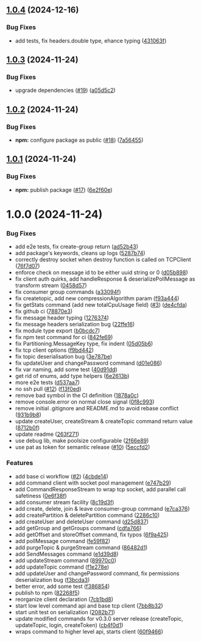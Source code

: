 ## [1.0.4](https://github.com/iggy-rs/iggy-node-client/compare/v1.0.3...v1.0.4) (2024-12-16)


### Bug Fixes

* add tests, fix headers.double type, ehance typing ([431063f](https://github.com/iggy-rs/iggy-node-client/commit/431063f253e0fb1739188bbd6614cfc06ccb3fd4))

## [1.0.3](https://github.com/iggy-rs/iggy-node-client/compare/v1.0.2...v1.0.3) (2024-11-24)


### Bug Fixes

* upgrade dependencies ([#19](https://github.com/iggy-rs/iggy-node-client/issues/19)) ([a05d5c2](https://github.com/iggy-rs/iggy-node-client/commit/a05d5c2484f8711f72a23c4ee1222d29e323a5ba))

## [1.0.2](https://github.com/iggy-rs/iggy-node-client/compare/v1.0.1...v1.0.2) (2024-11-24)


### Bug Fixes

* **npm:** configure package as public ([#18](https://github.com/iggy-rs/iggy-node-client/issues/18)) ([7a56455](https://github.com/iggy-rs/iggy-node-client/commit/7a5645512a564322af343bc7ba748c8c58dfab1e))

## [1.0.1](https://github.com/iggy-rs/iggy-node-client/compare/v1.0.0...v1.0.1) (2024-11-24)


### Bug Fixes

* **npm:** publish package ([#17](https://github.com/iggy-rs/iggy-node-client/issues/17)) ([6e2f60e](https://github.com/iggy-rs/iggy-node-client/commit/6e2f60e2f4484b57596285ff79d76ea647962595))

# 1.0.0 (2024-11-24)


### Bug Fixes

* add e2e tests, fix create-group return ([ad52b43](https://github.com/iggy-rs/iggy-node-client/commit/ad52b43a6ee5e8f868eb1178a9b9f02f11cb1204))
* add package's keywords, cleans up logs ([5287b74](https://github.com/iggy-rs/iggy-node-client/commit/5287b74006733aef4429d889c0cc38a80f375dc2))
* correctly destroy socket when destroy function is called on TCPClient ([76f7d07](https://github.com/iggy-rs/iggy-node-client/commit/76f7d07a96e44f6701998bb9fb2dab8fa4d75489))
* enforce check on message id to be either uuid string or 0 ([d05b898](https://github.com/iggy-rs/iggy-node-client/commit/d05b898d62b097ca9770cdab289707546c2fe6aa))
* fix client auth quirks, add handleResponse & deserializePollMessage as transform stream ([0458d57](https://github.com/iggy-rs/iggy-node-client/commit/0458d579de45605588fff7b7d01119c9625364da))
* fix consumer group commands ([a33094f](https://github.com/iggy-rs/iggy-node-client/commit/a33094f66eb2e433b2fc8cc6adf7f6a122b0f365))
* fix createtopic, add new compressionAlgorithm param ([f93a444](https://github.com/iggy-rs/iggy-node-client/commit/f93a4441f4bcd790763d982ead981c4ac86b33c5))
* fix getStats command (add new totalCpuUsage field) ([#3](https://github.com/iggy-rs/iggy-node-client/issues/3)) ([de4cfda](https://github.com/iggy-rs/iggy-node-client/commit/de4cfdad4046f556a51878fbadb8dde0df9302c5))
* fix github ci ([78870e3](https://github.com/iggy-rs/iggy-node-client/commit/78870e389333c8b7ca2425748c8806fa5e36a7ae))
* fix message header typing ([1276374](https://github.com/iggy-rs/iggy-node-client/commit/12763749f95d29a78028f95b5bc33281a62246c9))
* fix message headers serialization bug ([22ffe16](https://github.com/iggy-rs/iggy-node-client/commit/22ffe1603db9b7a94deadb1fcf6a25f81cfea868))
* fix module type export ([b0bcdc7](https://github.com/iggy-rs/iggy-node-client/commit/b0bcdc7945ba68d519a129ef33b4353538e9d64e))
* fix npm test command for ci ([842fe69](https://github.com/iggy-rs/iggy-node-client/commit/842fe697548224a08012574d2e44f14100105b63))
* fix Partitioning.MessageKey type, fix indent ([05d05b6](https://github.com/iggy-rs/iggy-node-client/commit/05d05b6db68b33bc9045fee16c9fca8c8eb0ae6d))
* fix tcp client options ([f9bd442](https://github.com/iggy-rs/iggy-node-client/commit/f9bd44204f86f2becfe674c9b38f09657c00ac6c))
* fix topic deserialisation bug ([3e787be](https://github.com/iggy-rs/iggy-node-client/commit/3e787be2546f29f1f8d31e9e1388e19a62729e50))
* fix updateUser and changePassword command ([d01e086](https://github.com/iggy-rs/iggy-node-client/commit/d01e08621bbf976c7dc5578273a253a0dcc43e72))
* fix var naming, add some test ([40d91dd](https://github.com/iggy-rs/iggy-node-client/commit/40d91ddfe41f6114ca3c7da2a30225e81e3226bc))
* get rid of enums, add type helpers ([6e2613b](https://github.com/iggy-rs/iggy-node-client/commit/6e2613b2f1ab0112d401f87a2f0cfb6e77b8d99d))
* more e2e tests ([d537aa7](https://github.com/iggy-rs/iggy-node-client/commit/d537aa7454b983edb471fa354e55b5e814fb1524))
* no ssh pull ([#12](https://github.com/iggy-rs/iggy-node-client/issues/12)) ([f13f0ed](https://github.com/iggy-rs/iggy-node-client/commit/f13f0edd5adf4584ab7f02620a159317654251e5))
* remove bad symbol in the CI definition ([1878a0c](https://github.com/iggy-rs/iggy-node-client/commit/1878a0c501224d17eefc986ccd5d89e481cc15b8))
* remove console.error on normal close signal ([0f8c993](https://github.com/iggy-rs/iggy-node-client/commit/0f8c99330b2352220ee23df0b7923185d710cd89))
* remove initial .gitignore and README.md to avoid rebase conflict ([931b9b8](https://github.com/iggy-rs/iggy-node-client/commit/931b9b8f5d0b8a249de8a30c3be9435c93a8461f))
* update createUser, createStream & createTopic command return value ([8712b0f](https://github.com/iggy-rs/iggy-node-client/commit/8712b0f5021b7852361117f6fc764eac3851beb7))
* update readme ([263f271](https://github.com/iggy-rs/iggy-node-client/commit/263f271fed2c529b89329e88d83fc4100b04c639))
* use debug lib, make poolsize configurable ([2f66e89](https://github.com/iggy-rs/iggy-node-client/commit/2f66e89220b30b3e33aa773b6471b1669658f37f))
* use pat as token for semantic release ([#10](https://github.com/iggy-rs/iggy-node-client/issues/10)) ([5eccfd2](https://github.com/iggy-rs/iggy-node-client/commit/5eccfd281763773140ce9be39a2c022b2de803b6))


### Features

* add base ci workflow ([#2](https://github.com/iggy-rs/iggy-node-client/issues/2)) ([4cbde14](https://github.com/iggy-rs/iggy-node-client/commit/4cbde140409841bf3d440f01ccaca1a855f37b13))
* add command client with socket pool management ([e747b29](https://github.com/iggy-rs/iggy-node-client/commit/e747b292374a7a8e1ee8f27d69a9203db3a6b09b))
* add CommandResponseStream to wrap tcp socket, add parallel call safetiness ([0e6f38f](https://github.com/iggy-rs/iggy-node-client/commit/0e6f38fde621dc1cfe3f12376723f1b43ffee9bf))
* add consumer stream facility ([8c19d3f](https://github.com/iggy-rs/iggy-node-client/commit/8c19d3fae30a5ab47d0f10b4747158e604aea37f))
* add create, delete, join & leave consumer-group command ([e7ca376](https://github.com/iggy-rs/iggy-node-client/commit/e7ca3762a9fcb92a3bb5018cb66570079bec60f1))
* add createPartition & deletePartition command ([2286c10](https://github.com/iggy-rs/iggy-node-client/commit/2286c106534704b02544613944e74f2549ca1a67))
* add createUser and deleteUser command ([d25d837](https://github.com/iggy-rs/iggy-node-client/commit/d25d837d38abe89a038880651c19bd8925f1affe))
* add getGroup and getGroups command ([cdfa766](https://github.com/iggy-rs/iggy-node-client/commit/cdfa766c9b800e59c2858599ccf87afa44c142dc))
* add getOffset and storeOffset command, fix typos ([6f9a425](https://github.com/iggy-rs/iggy-node-client/commit/6f9a4256b713abcfdd6dc146b78268169c9bb198))
* add pollMessage command ([fe59f82](https://github.com/iggy-rs/iggy-node-client/commit/fe59f825ebb0ba3a4c4c53e90cd8a28f9b21cca2))
* add purgeTopic & purgeStream command ([86482d1](https://github.com/iggy-rs/iggy-node-client/commit/86482d12bfdf48b23973374e09cb9cc5e852ef18))
* add SendMessages command ([e1d39d8](https://github.com/iggy-rs/iggy-node-client/commit/e1d39d887e36783e2ca23cd560060df3fc62099a))
* add updateStream command ([89970c0](https://github.com/iggy-rs/iggy-node-client/commit/89970c0574f0bcade634b338522bcbe6990b4b43))
* add updateTopic command ([f1e278e](https://github.com/iggy-rs/iggy-node-client/commit/f1e278e993a05c10f10a24761bd2e63f95d9891b))
* add updateUser and changePassword command, fix permissions deserialization bug ([f3bcda3](https://github.com/iggy-rs/iggy-node-client/commit/f3bcda30b71f5d70145257534848ee4053e714f7))
* better error, add some test ([f386854](https://github.com/iggy-rs/iggy-node-client/commit/f386854bd388e95a11251803dcb81292b33d7981))
* publish to npm ([82268f5](https://github.com/iggy-rs/iggy-node-client/commit/82268f5963e72865355e2cfe919307d5bd1500ab))
* reorganize client declaration ([7cb1bd8](https://github.com/iggy-rs/iggy-node-client/commit/7cb1bd857c5d1050ab6b8d2b0e6b70908b3bc105))
* start low level command api and base tcp client ([7bb8b32](https://github.com/iggy-rs/iggy-node-client/commit/7bb8b32ec809e53d665295f9e0c069d535b88cae))
* start unit test on serialization ([2082b71](https://github.com/iggy-rs/iggy-node-client/commit/2082b713a37d59a3d0482669a3a544a6a922ae41))
* update modified commands for v0.3.0 server release (createTopic, updateTopic, login, createToken) ([cb4f0d1](https://github.com/iggy-rs/iggy-node-client/commit/cb4f0d17c61967e95a6b5502c70d6e8b8569e9c7))
* wraps command to higher level api, starts client ([60f9466](https://github.com/iggy-rs/iggy-node-client/commit/60f9466cf92965f3bf4ff5918e50876e5bb9aa84))
